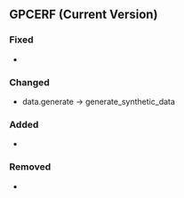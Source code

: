 ## GPCERF (Current Version)

### Fixed
* 

### Changed

* data.generate -> generate_synthetic_data 

### Added
* 

### Removed
* 
